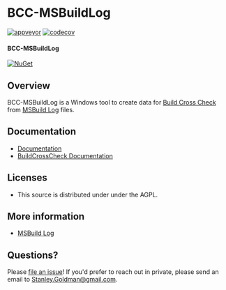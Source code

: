 # BCC-MSBuildLog

[![appveyor](https://ci.appveyor.com/api/projects/status/github/justaprogrammer/bcc-msbuildlog?svg=true&branch=master)](https://ci.appveyor.com/project/JustAProgrammer/bcc-msbuildlog)
[![codecov](https://codecov.io/gh/justaprogrammer/bcc-msbuildlog/branch/master/graph/badge.svg)](https://codecov.io/gh/justaprogrammer/bcc-msbuildlog)

#### BCC-MSBuildLog
[![NuGet](http://img.shields.io/nuget/v/bcc-msbuildlog.svg)](https://www.nuget.org/packages/bcc-msbuildlog)

## Overview
BCC-MSBuildLog is a Windows tool to create data for [Build Cross Check](https://github.com/justaprogrammer/BuildCrossCheck) from [MSBuild Log](http://msbuildlog.com/) files.

## Documentation
- [Documentation](docs/readme.md)
- [BuildCrossCheck Documentation](https://github.com/justaprogrammer/BuildCrossCheck/blob/master/docs/readme.md)

## Licenses
- This source is distributed under under the AGPL.

## More information
- [MSBuild Log](http://msbuildlog.com/)

## Questions?

Please [file an issue](https://github.com/justaprogrammer/BuildCrossCheck/issues/new/choose)! If you'd prefer to reach out in private, please send an email to Stanley.Goldman@gmail.com.
